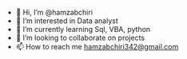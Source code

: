 - 👋 Hi, I’m @hamzabchiri
- 👀 I’m interested in Data analyst
- 🌱 I’m currently learning Sql, VBA, python
- 💞️ I’m looking to collaborate on projects 
- 📫 How to reach me hamzabchiri342@gmail.com

<!---
hamzabchiri/hamzabchiri is a ✨ special ✨ repository because its `README.md` (this file) appears on your GitHub profile.
You can click the Preview link to take a look at your changes.
--->
